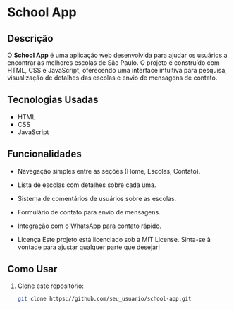# School App

## Descrição

O **School App** é uma aplicação web desenvolvida para ajudar os usuários a encontrar as melhores escolas de São Paulo. O projeto é construído com HTML, CSS e JavaScript, oferecendo uma interface intuitiva para pesquisa, visualização de detalhes das escolas e envio de mensagens de contato. 

## Tecnologias Usadas

- HTML
- CSS
- JavaScript

## Funcionalidades

- Navegação simples entre as seções (Home, Escolas, Contato).
- Lista de escolas com detalhes sobre cada uma.
- Sistema de comentários de usuários sobre as escolas.
- Formulário de contato para envio de mensagens.
- Integração com o WhatsApp para contato rápido.

- Licença
Este projeto está licenciado sob a MIT License.
Sinta-se à vontade para ajustar qualquer parte que desejar!

## Como Usar

1. Clone este repositório:
   ```bash
   git clone https://github.com/seu_usuario/school-app.git

